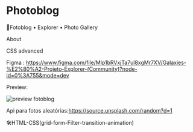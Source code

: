 # Photoblog
🚀Fotoblog •  Explorer  •   Photo Gallery

About 

CSS advanced 


Figma : https://www.figma.com/file/Mlp1bRVxjTa7ul8xgMr7XV/Galaxies-%E2%80%A2-Projeto-Explorer-(Community)?node-id=0%3A755&mode=dev


Preview:

![preview fotoblog](https://github.com/SuelenGalhardo/Photoblog/assets/122880141/b6b9efb1-7e8c-4dcb-8f87-246809bace7d)



Api para fotos aleatórias:https://source.unsplash.com/random?d=1  




🛠️HTML-CSS(grid-form-Filter-transition-animation)
